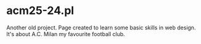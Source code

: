 # acm25-24.pl
Another old project.
Page created to learn some basic skills in web design.
It's about A.C. Milan my favourite football club.

